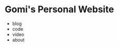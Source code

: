 <!--
 * @description:
 * @Author: Gouxinyu
 * @Date: 2021-04-06 16:37:22
-->

# Gomi's Personal Website

-   blog
-   code
-   video
-   about
